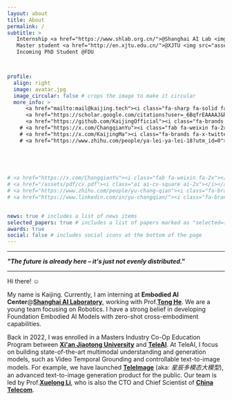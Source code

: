 ```yaml
---
layout: about
title: About
permalink: /
subtitle: >
   Internship <a href="https://www.shlab.org.cn/">@Shanghai AI Lab <img src="assets/img/ailab.png" alt="logo of shailab" style="display:inline; width:30px; height:20px;"></a>, <br>
   Master student <a href="http://en.xjtu.edu.cn/">@XJTU <img src="assets/img/a4-2xbred.png" alt="logo of xjtu" style="display:inline; width:70px; height:20px;"></a> & <a href="https://ai.teleagi.cn/">@TeleAI <img src="assets/img/teleai.png" alt="logo of TeleAI" style="display:inline; width:20px; height:20px;"></a>, <br>
   Incoming PhD Student @FDU



profile:
  align: right
  image: avatar.jpg
  image_circular: false # crops the image to make it circular
  more_info: >
      <a href="mailto:mail@kaijing.tech"><i class="fa-sharp fa-solid fa-at fa-2x"></i></a>
      <a href="https://scholar.google.com/citations?user=_6BqfrEAAAAJ&hl=en"><i class="fa-brands fa-google fa-2x"></i></a> 
      <a href="https://github.com/KaijingOfficial"><i class="fa-brands fa-github fa-2x"></i></a>
    # <a href="https://x.com/ChangqianYu"><i class="fab fa-weixin fa-2x"></i></a>
    # <a href="https://x.com/KaijingMa"><i class="fa-brands fa-x-twitter fa-2x"></i></a>
    # <a href="https://www.zhihu.com/people/ya-lei-ya-lei-18?utm_id=0"><i class="fa-brands fa-zhihu fa-2x"></i></a>

      
      


# <a href="https://x.com/ChangqianYu"><i class="fab fa-weixin fa-2x"></i></a>
# <a href="/assets/pdf/cv.pdf"><i class="ai ai-cv-square ai-2x"></i></a>   
# <a href="https://www.zhihu.com/people/yu-chang-qian"><i class="fa-brands fa-zhihu fa-2x"></i></a>
# <a href="https://www.linkedin.com/in/yu-changqian/"><i class="fa-brands fa-linkedin fa-2x"></i></a>
      

news: true # includes a list of news items
selected_papers: true # includes a list of papers marked as "selected={true}"
awards: true
social: false # includes social icons at the bottom of the page
---
```


---

**_"The future is already here – it's just not evenly distributed."_**  

---
<!-- <blockquote>“The future is already here – it's just not evenly distributed.” ― William Gibson</blockquote> -->
Hi there! ☺️

My name is Kaijing. Currently, I am interning at **Embodied AI Center**@**[Shanghai AI Laboratory](https://www.shlab.org.cn/)**, working with Prof.**[Tong He](https://tonghe90.github.io/)**. We are a young team focusing on Robotics. I have a strong belief in developing Foundation Embodied AI Models with zero-shot cross-embodiment capabilities.

Back in 2022, I was enrolled in a Masters Industry Co-Op Education Program between **[Xi'an Jiaotong University](https://www.xjtu.edu.cn)** and **[TeleAI](https://ai.teleagi.cn/modelExperienceCenter)**. At TeleAI, I focus on building state-of-the-art multimodal understanding and generation models, such as Video Temporal Grounding and controllable text-to-image models. For example, we have launched **[TeleImage](https://ai.teleagi.cn/teleImage/#/home)** (aka: *星辰多模态大模型*), an advanced text-to-image generation product for the public. Our team is led by Prof.**[Xuelong Li](https://scholar.google.com/citations?user=ahUibskAAAAJ&hl=en)**, who is also the CTO and Chief Scientist of **[China Telecom](https://www.chinatelecomglobal.com/)**.



